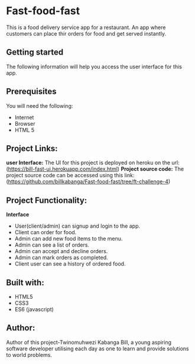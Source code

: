 # Fast-food-fast
This is a food delivery service app for a restaurant. An app where customers can place thir orders for food and get served instantly.

## Getting started
The following information will help you access the user interface for this app. 

## Prerequisites
You will need the following:
* Internet
* Browser
* HTML 5

## Project Links:
**user Interface:** The UI for this project is deployed on heroku on the url: 
(https://bill-fast-ui.herokuapp.com/index.html)
**Project source code:** The project source code can be accessed using this link: (https://github.com/billkabanga/Fast-food-fast/tree/ft-challenge-4)


## Project Functionality:
**Interface**
* User(client/admin) can signup and login to the app.
* Client can order for food.
* Admin can add new food items to the menu.
* Admin can see a list of orders.
* Admin can accept and decline orders.
* Admin can mark orders as completed.
* Client user can see a history of ordered food.

## Built with:
* HTML5
* CSS3
* ES6 (javascript)

## Author:
Author of this project-Twinomuhwezi Kabanga Bill, 
a young aspiring software developer utilising each day as one to learn and provide solutions to world problems.

